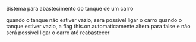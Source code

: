 Sistema para abastecimento do tanque de um carro

quando o tanque não estiver vazio, será possível ligar o carro
quando o tanque estiver vazio, a flag this.on automaticamente altera para false e não será possível ligar o carro até reabastecer
